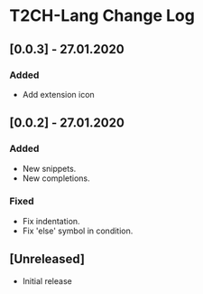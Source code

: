# T2CH-Lang Change Log

## [0.0.3] - 27.01.2020
### Added
- Add extension icon

## [0.0.2] - 27.01.2020
### Added
- New snippets.
- New completions.

### Fixed
- Fix indentation.
- Fix 'else' symbol in condition.

## [Unreleased]
- Initial release